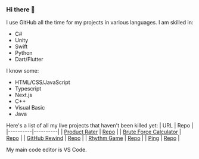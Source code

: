 ### Hi there 👋

<!--
**arbusam/arbusam** is a ✨ _special_ ✨ repository because its `README.md` (this file) appears on your GitHub profile.

Here are some ideas to get you started:

- 🔭 I’m currently working on ...
- 🌱 I’m currently learning ...
- 👯 I’m looking to collaborate on ...
- 🤔 I’m looking for help with ...
- 💬 Ask me about ...
- 📫 How to reach me: ...
- 😄 Pronouns: ...
- ⚡ Fun fact: ...
-->

I use GitHub all the time for my projects in various languages.
I am skilled in:
- C#
- Unity
- Swift
- Python
- Dart/Flutter

I know some:
- HTML/CSS/JavaScript
- Typescript
- Next.js
- C++
- Visual Basic
- Java

Here's a list of all my live projects that haven't been killed yet:
| URL | Repo |
|----------|----------|
| [Product Rater](https://product-rater.arhan.tech/) | [Repo](https://github.com/arbusam/product-rater) |
| [Brute Force Calculator](https://brute-force.arhan.tech/) | [Repo](https://github.com/arbusam/Brute-Force-Calculator) |
| [GitHub Rewind](https://github-rewind.arhan.tech/) | [Repo](https://github.com/arbusam/github-rewind/) |
| [Rhythm Game](https://rhythm.arhan.tech/) | [Repo](https://github.com/arbusam/rhythm-game/) |
| [Ping](https://ping.arhan.tech) | [Repo](https://github.com/arbusam/Ping/) |

My main code editor is VS Code.
